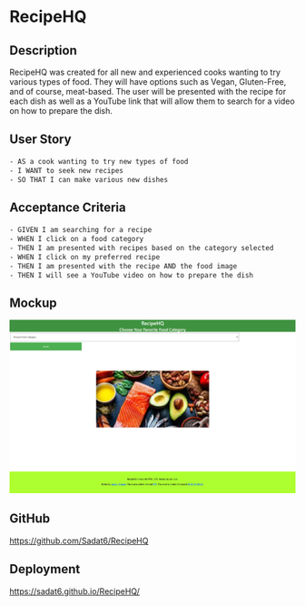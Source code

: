 # RecipeHQ

## Description
RecipeHQ was created for all new and experienced cooks wanting to try various types of food. They will have options such as Vegan, Gluten-Free, and of course, meat-based. The user will be presented with the recipe for each dish as well as a YouTube link that will allow them to search for a video on how to prepare the dish. 

## User Story
```
- AS a cook wanting to try new types of food
- I WANT to seek new recipes
- SO THAT I can make various new dishes
```
## Acceptance Criteria
```
- GIVEN I am searching for a recipe
- WHEN I click on a food category
- THEN I am presented with recipes based on the category selected
- WHEN I click on my preferred recipe
- THEN I am presented with the recipe AND the food image
- THEN I will see a YouTube video on how to prepare the dish
```

## Mockup
![](./Assets/Images/mockupv2.png)

## GitHub
https://github.com/Sadat6/RecipeHQ

## Deployment
https://sadat6.github.io/RecipeHQ/